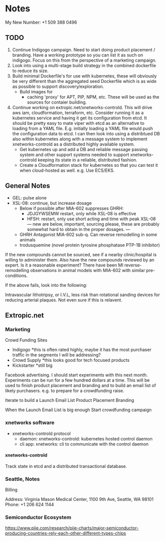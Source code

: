 # Notes

My New Number: +1 509 388 0496


## TODO

1. Continue Indigogo campaign. Need to start doing product placement / branding. Have a working prototype so you can list it as such on indigogo. Focus on this from the perspective of a marketing campaign.
1. Look into using a multi-stage build strategy in the combined dockerfile to reduce its size.
1. Build minimal Dockerfile's for use with kubernetes, these will obviously be very different than the aggregated seed Dockerfile which is as wide as possible to support discovery/exploration.
    - Build images for
        - caching 'proxy' for APT, PIP, NPM, etc. These will be used as the sources for contaier building.
1. Continue working on extropic.net/xnetworks-controld. This will drive aws iam, cloudformation, terraform, etc. Consider running it as a kubernetes service and having it get its configuration from etcd. It should be pretty easy to mate viper with etcd as an alternative to loading from a YAML file. E.g. initially loading a YAML file would push the configuration data to etcd. I can then look into using a distribtued DB also within kubernetes along with a message system to implement xnetworks-controld as a distributed highly available system.
    - Get kubernetes up and add a DB and reliable message passing system and other support systems needed to support xnetworks-controld keeping its state in a reliable, distributed fashion.
    - Create a Cloudformation stack for kubernetes so that you can test it when cloud-hosted as well. e.g. Use ECS/EKS.

## General Notes

- GEL: pulse alone
- XSL-08: continue, but increase dosage
    - Below if possible after MIA-602 suppresses GHRH:
        - JDJGYWSEMW restart, only while XSL-08 is effective
        - HFSH: restart, only use short acting and time with peak XSL-08
— new are below, important, sourcing please, these are probably somewhat hard to obtain in the proper dosages. —
    - GHRH Antagonist MIA-602 sub-q. Can reverse remodelling in some animals
    - trodusquemine (novel protein tyrosine phosphatase PTP-1B inhibitor)

If the new compounds cannot be sourced, see if a nearby clinic/hospital is willing to administer them. Also have the new compounds reviewed by an expert. Is it a reasonable experiment? There have been MI reverse-remodelling observations in animal models with MIA-602 with similar pre-conditions.

If the above fails, look into the following:

Intravascular lithotripsy, or I.V.L, less risk than rotational sanding devices for reducing arterial plaques. Not even sure if this is relavent.

## Extropic.net

### Marketing

Crowd Funding Sites

- Indigogo *this is often rated highly, maybe it has the most purchaser traffic in the segments I will be addressing?
- Crowd Supply *this looks good for tech focused products
- Kickstarter *still big

Facebook advertising. I should start experiments with this next month. Experiments can be run for a few hundred dollars at a time. This will be used to finish product placement and branding and to build an email list of likely purchasers. e.g. to prepare for a crowdfunding raise.

Iterate to build a Launch Email List
	Product Placement
	Branding	

When the Launch Email List is big enough
	Start crowdfunding campaign

### xnetworks software

- xnetworks-controld protocol
    - daemon: xnetworks-controld: kubernetes hosted control daemon
    - cli app: xnetworks: cli to communicate with the control daemon

#### xnetworks-controld

Track state in etcd and a distributed transactional database.


### Seattle, Notes

Billing

Address: Virginia Mason Medical Center, 1100 9th Ave, Seattle, WA 98101
Phone: +1 206 624 1144


### Semiconductor Ecosystem

https://www.piie.com/research/piie-charts/major-semiconductor-producing-countries-rely-each-other-different-types-chips